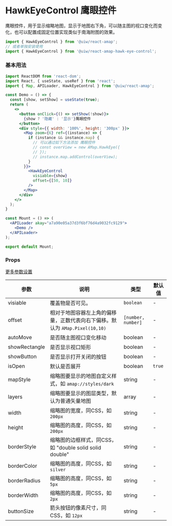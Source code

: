 HawkEyeControl 鹰眼控件
===

鹰眼控件，用于显示缩略地图，显示于地图右下角，可以随主图的视口变化而变化，也可以配置成固定位置实现类似于南海附图的效果。

```jsx
import { HawkEyeControl } from '@uiw/react-amap';
// 或者单独安装使用
import { HawkEyeControl } from '@uiw/react-amap-hawk-eye-control';
```

### 基本用法

```jsx mdx:preview
import ReactDOM from 'react-dom';
import React, { useState, useRef } from 'react';
import { Map, APILoader, HawkEyeControl } from '@uiw/react-amap';

const Demo = () => {
  const [show, setShow] = useState(true);
  return (
    <>
      <button onClick={() => setShow(!show)}>
        {show ? '隐藏' : '显示'}鹰眼控件
      </button>
      <div style={{ width: '100%', height: '300px' }}>
        <Map zoom={6} ref={(instance) => {
          if (instance && instance.map) {
            // 可以通过如下方法添加 鹰眼控件
            // const overView = new AMap.HawkEye({
            // });
            // instance.map.addControl(overView);
          }
        }}>
          <HawkEyeControl
            visiable={show}
            offset={[50, 10]}
          />
        </Map>
      </div>
    </>
  );
}

const Mount = () => (
  <APILoader akay="a7a90e05a37d3f6bf76d4a9032fc9129">
    <Demo />
  </APILoader>
);

export default Mount;
```

### Props

[更多参数设置](https://github.com/uiwjs/react-amap/blob/268303d/src/types/control.d.ts#L102-L143)

| 参数 | 说明 | 类型 | 默认值 |
| ----- | ----- | ----- | ----- |
| visiable | 覆盖物是否可见。 | `boolean` | - |
| offset | 相对于地图容器左上角的偏移量，正数代表向右下偏移。默认为 `AMap.Pixel(10,10)` | `[number, number]` | - |
| autoMove | 是否随主图视口变化移动 | boolean | - |
| showRectangle | 是否显示视口矩形 | boolean | - |
| showButton | 是否显示打开关闭的按钮 | boolean | - |
| isOpen | 默认是否展开 | boolean | `true` |
| mapStyle | 缩略图要显示的地图自定义样式，如 `amap://styles/dark` | string | - |
| layers | 缩略图要显示的图层类型，默认为普通矢量地图 | array | - |
| width | 缩略图的宽度，同CSS，如 `200px` | string | - |
| height | 缩略图的高度，同CSS，如 `200px` | string | - |
| borderStyle | 缩略图的边框样式，同CSS，如 "double solid solid double" | string | - |
| borderColor | 缩略图的高度，同CSS，如 `silver` | string | - |
| borderRadius | 缩略图的高度，同CSS，如 `5px` | string | - |
| borderWidth | 缩略图的高度，同CSS，如 `2px` | string | - |
| buttonSize | 箭头按钮的像素尺寸，同CSS，如 `12px` | string | - |
